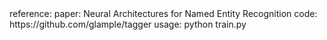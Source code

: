 <tr>
   reference:
</tr>

<tr>
   paper:
</tr>
<tr>
            Neural Architectures for Named Entity Recognition
</tr>
<tr>
   code:
</tr>
<tr>
            https://github.com/glample/tagger
</tr>
<tr>
usage:
</tr>
<tr>
   python train.py
</tr>